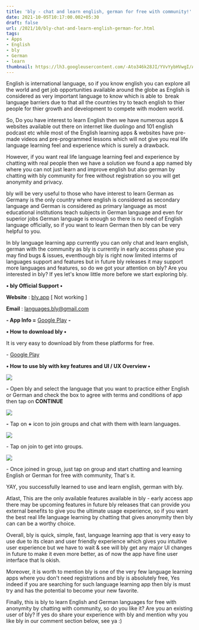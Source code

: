 ```yaml
---
title: 'bly - chat and learn english, german for free with community!'
date: 2021-10-05T10:17:00.002+05:30
draft: false
url: /2021/10/bly-chat-and-learn-english-german-for.html
tags: 
- Apps
- English
- bly
- German
- learn
thumbnail: https://lh3.googleusercontent.com/-Ato346k28JI/YVvYybHVwgI/AAAAAAAAG2w/PQA3vClTifYJMY3wOI9KaeLHa8ZUgDXcgCLcBGAsYHQ/s1600/1633409217207989-0.png
---
```


  

English is international language, so if you know english you can explore all the world and get job opportunities available around the globe as English is considered as very important language to know which is able to  break language barriers due to that all the countries try to teach english to thier people for thier growth and development to compete with modern world.

  

So, Do you have interest to learn English then we have numerous apps & websites available out there on internet like duolingo and 101 english podcast etc while most of the English learning apps & websites have pre-made videos and pre-programmed lessons which will not give you real life language learning feel and experience which is surely a drawback.

  

However, if you want real life language learning feel and experience by chatting with real people then we have a solution we found a app named bly where you can not just learn and improve english but also german by chatting with bly community for free without registration so you will get  anonymity and privacy.

  

bly will be very useful to those who have interest to learn German as Germany is the only country where english is considered as secondary language and German is considered as primary language as most educational institutions teach subjects in German language and even for superior jobs German language is enough so there is no need of English language officially, so if you want to learn German then bly can be very helpful to you.

  

In bly language learning app currently you can only chat and learn english, german with the community as bly is currently in early access phase you may find bugs & issues, eventhough bly is right now limited interms of languages support and features but in future bly releases it may support more languages and features, so do we got your attention on bly? Are you interested in bly? If yes let's know little more before we start exploring bly.

  

**• bly Official Support •**

**Website** : [bly.app](https://www.bly.app/) \[ Not working \]

**Email** : [languages.bly@gmail.com](mailto:languages.bly@gmail.com)

**\- App Info =** [Google Play](https://play.google.com/store/apps/details?id=app.bly.bly_chat) **\-**

**• How to download bly •**

It is very easy to download bly from these platforms for free.

  

\- [Google Play](https://play.google.com/store/apps/details?id=app.bly.bly_chat) 

  

**• How to use bly with key features and UI / UX Overview •**

 **![](https://lh3.googleusercontent.com/-q0ceQWo1jCY/YVvYwONhyHI/AAAAAAAAG2s/503D5VsVIUk7jaS9E3saHDGtohwT_yfzwCLcBGAsYHQ/s1600/1633409204734164-1.png)** 

**\-** Open bly and select the language that you want to practice either English or German and check the box to agree with terms and conditions of app then tap on **CONTINUE**

 **![](https://lh3.googleusercontent.com/-hQ5eu9X0rsU/YVvYtPcfQlI/AAAAAAAAG2o/uyClT-pHtGwsb_AoKHpXXh5TAA-QS7OXACLcBGAsYHQ/s1600/1633409192376689-2.png)** 

**\-** Tap on **+** icon to join groups and chat with them with learn languages.

  

 ![](https://lh3.googleusercontent.com/-_r3DMqDvMTY/YVvYp0r_2kI/AAAAAAAAG2k/iDQxJ4koZBcX4nJRJob5QqynhpoB3L16ACLcBGAsYHQ/s1600/1633409181817067-3.png) 

  

\- Tap on join to get into groups.

  

 ![](https://lh3.googleusercontent.com/-Uszh95nfIfk/YVvYnSoApNI/AAAAAAAAG2g/Kx4HPSW9ee87BDC_5YakCTyGNu2y_fYrgCLcBGAsYHQ/s1600/1633409164009327-4.png) 

  

\- Once joined in group, just tap on group and start chatting and learning English or German for free with community, That's it.

  

YAY, you successfully learned to use and learn english, german with bly.

  

Atlast, This are the only available features available in bly - early access app there may be upcoming features in future bly releases that can provide you external benefits to give you the ultimate usage experience, so if you want the best real life language learning by chatting that gives anonymity then bly can can be a worthy choice.

  

Overall, bly is quick, simple, fast, language learning app that is very easy to use due to its clean and user friendly experience which gives you intuitive user experience but we have to wait & see will bly get any major UI changes in future to make it even more better, as of now the app have fine user interface that Is okish.

  

Moreover, it is worth to mention bly is one of the very few language learning apps where you don't need registrations and bly is absolutely free, Yes indeed if you are searching for such language learning app then bly is must try and has the potential to become your new favorite.

  

Finally, this is bly to learn English and German languages for free with anonymity by chatting with community, so do you like it? Are you an existing user of bly? If yes do share your experience with bly and mention why you like bly in our comment section below, see ya :)